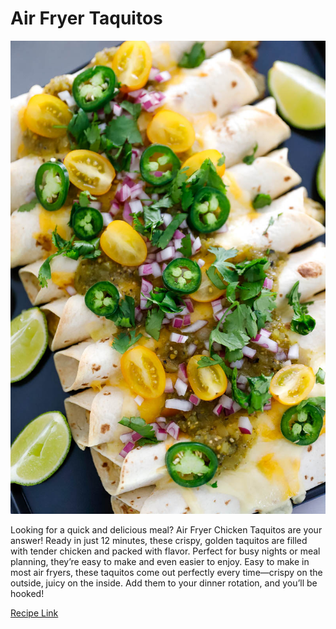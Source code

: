 # Air Fryer Taquitos

![picture](/markdown/modules/nutrition/recipes/images/Taquitos.jpg)

Looking for a quick and delicious meal? Air Fryer Chicken Taquitos are your answer! Ready in just 12 minutes, these crispy, golden taquitos are filled with tender chicken and packed with flavor. Perfect for busy nights or meal planning, they’re easy to make and even easier to enjoy. Easy to make in most air fryers, these taquitos come out perfectly every time—crispy on the outside, juicy on the inside. Add them to your dinner rotation, and you’ll be hooked!

[Recipe Link](https://www.awortheyread.com/air-fryer-taquitos/)
